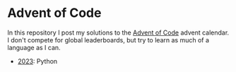 # Advent of Code

In this repository I post my solutions to the [Advent of Code](https://adventofcode.com/) advent calendar.
I don't compete for global leaderboards, but try to learn as much of a language as I can.
- [2023](./2023): Python